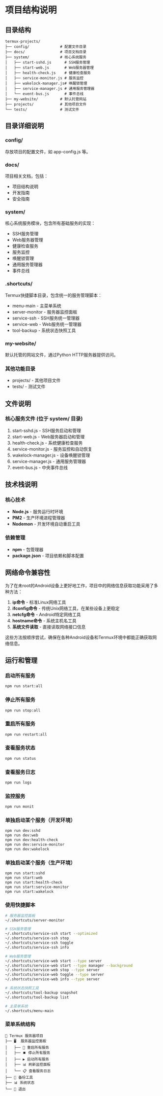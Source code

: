 # 项目结构说明

## 目录结构

```
termux-projects/
├── config/              # 配置文件目录
├── docs/                # 项目文档目录
├── system/              # 核心系统服务
│   ├── start-sshd.js      # SSH服务管理
│   ├── start-web.js       # Web服务器管理
│   ├── health-check.js    # 健康检查服务
│   ├── service-monitor.js # 服务监控
│   ├── wakelock-manager.js# 唤醒锁管理
│   ├── service-manager.js # 通用服务管理器
│   └── event-bus.js       # 事件总线
├── my-website/          # 默认托管网站
├── projects/            # 其他项目文件
└── tests/               # 测试文件
```

## 目录详细说明

### config/
存放项目的配置文件，如 app-config.js 等。

### docs/
项目相关文档，包括：
- 项目结构说明
- 开发指南
- 安全指南

### system/
核心系统服务模块，包含所有基础服务的实现：
- SSH服务管理
- Web服务器管理
- 健康检查服务
- 服务监控
- 唤醒锁管理
- 通用服务管理器
- 事件总线

### .shortcuts/
Termux快捷脚本目录，包含统一的服务管理脚本：
- menu-main - 主菜单系统
- server-monitor - 服务器监控面板
- service-ssh - SSH服务统一管理器
- service-web - Web服务统一管理器
- tool-backup - 系统状态快照工具

### my-website/
默认托管的网站文件，通过Python HTTP服务器提供访问。

### 其他功能目录
- projects/ - 其他项目文件
- tests/ - 测试文件

## 文件说明

### 核心服务文件 (位于 system/ 目录)

1. start-sshd.js - SSH服务启动和管理
2. start-web.js - Web服务器启动和管理
3. health-check.js - 系统健康检查服务
4. service-monitor.js - 服务监控和自动恢复
5. wakelock-manager.js - 设备唤醒锁管理
6. service-manager.js - 通用服务管理器
7. event-bus.js - 中央事件总线

## 技术栈说明

### 核心技术
- **Node.js** - 服务运行时环境
- **PM2** - 生产环境进程管理器
- **Nodemon** - 开发环境自动重启工具

### 依赖管理
- **npm** - 包管理器
- **package.json** - 项目依赖和脚本配置

## 网络命令兼容性

为了在未root的Android设备上更好地工作，项目中的网络信息获取功能采用了多种方法：

1. **ip命令** - 标准Linux网络工具
2. **ifconfig命令** - 传统Unix网络工具，在某些设备上更稳定
3. **netcfg命令** - Android特定网络工具
4. **hostname命令** - 系统主机名工具
5. **系统文件读取** - 直接读取网络接口信息

这些方法按顺序尝试，确保在各种Android设备和Termux环境中都能正确获取网络信息。

## 运行和管理

### 启动所有服务
```bash
npm run start:all
```

### 停止所有服务
```bash
npm run stop:all
```

### 重启所有服务
```bash
npm run restart:all
```

### 查看服务状态
```bash
npm run status
```

### 查看服务日志
```bash
npm run logs
```

### 监控服务
```bash
npm run monit
```

### 单独启动某个服务（开发环境）
```bash
npm run dev:sshd
npm run dev:web
npm run dev:health-check
npm run dev:service-monitor
npm run dev:wakelock
```

### 单独启动某个服务（生产环境）
```bash
npm run start:sshd
npm run start:web
npm run start:health-check
npm run start:service-monitor
npm run start:wakelock
```

### 使用快捷脚本
```bash
# 服务器监控面板
~/.shortcuts/server-monitor

# SSH服务管理
~/.shortcuts/service-ssh start --optimized
~/.shortcuts/service-ssh stop
~/.shortcuts/service-ssh toggle
~/.shortcuts/service-ssh info

# Web服务管理
~/.shortcuts/service-web start --type server
~/.shortcuts/service-web start --type manager --background
~/.shortcuts/service-web stop --type server
~/.shortcuts/service-web toggle --type server
~/.shortcuts/service-web info --type server

# 系统状态快照工具
~/.shortcuts/tool-backup snapshot
~/.shortcuts/tool-backup list

# 主菜单系统
~/.shortcuts/menu-main
```

### 菜单系统结构
```
🚀 Termux 服务器项目
├── 🖥️  服务器监控面板
│   ├── 🔄 重启所有服务
│   ├── ⏹️ 停止所有服务
│   ├── ▶️ 启动所有服务
│   ├── 📊 刷新监控面板
│   └── 📋 查看服务日志
├── 💾 备份工具
├── 📊 系统状态
└── 🚪 退出
```